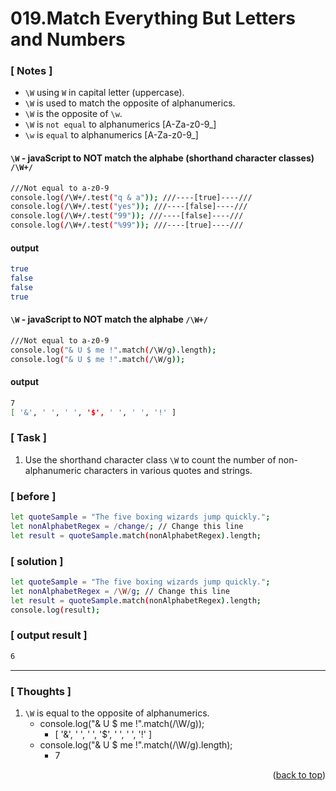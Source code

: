 <a name="topage"></a>

# 019.Match Everything But Letters and Numbers

### [ Notes ]

  * `\W` using `W` in capital letter (uppercase).
  * `\W` is used to match the opposite of alphanumerics.
  * `\W` is the opposite of `\w`.
  * `\W` is `not equal` to alphanumerics [A-Za-z0-9_]
  * `\w` is `equal` to alphanumerics [A-Za-z0-9_]

#### `\W` - javaScript to NOT match the alphabe (shorthand character classes) `/\W+/`

```sh
///Not equal to a-z0-9
console.log(/\W+/.test("q & a")); ///----[true]----///
console.log(/\W+/.test("yes")); ///----[false]----///
console.log(/\W+/.test("99")); ///----[false]----///
console.log(/\W+/.test("%99")); ///----[true]----///
```

#### output
```sh
true
false
false
true
```

#### `\W` - javaScript to NOT match the alphabe `/\W+/`

```sh
///Not equal to a-z0-9
console.log("& U $ me !".match(/\W/g).length);
console.log("& U $ me !".match(/\W/g));
```

#### output
```sh
7
[ '&', ' ', ' ', '$', ' ', ' ', '!' ]
```

### [ Task ]
  1. Use the shorthand character class `\W` to count the number of non-alphanumeric characters in various quotes and strings.

### [ before ]

```sh
let quoteSample = "The five boxing wizards jump quickly.";
let nonAlphabetRegex = /change/; // Change this line
let result = quoteSample.match(nonAlphabetRegex).length;
```

### [ solution ]

```sh
let quoteSample = "The five boxing wizards jump quickly.";
let nonAlphabetRegex = /\W/g; // Change this line
let result = quoteSample.match(nonAlphabetRegex).length;
console.log(result);
```

### [ output result ]

```sh
6
```

-----

### [ Thoughts ]

  1. `\W` is equal to the opposite of alphanumerics.
      * console.log("& U $ me !".match(/\W/g));
         * [ '&', ' ', ' ', '$', ' ', ' ', '!' ]
      * console.log("& U $ me !".match(/\W/g).length);
         * 7

<p align="right">(<a href="#topage">back to top</a>)</p>
<br/>
<br/>
